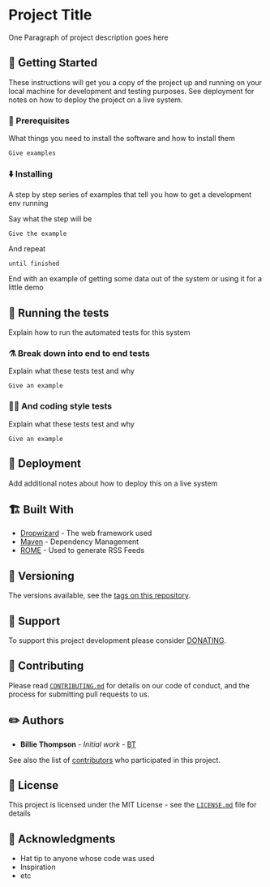 # Project Title

One Paragraph of project description goes here

## 🏃️ Getting Started

These instructions will get you a copy of the project up and running on your local machine for development and testing purposes. See deployment for notes on how to deploy the project on a live system.

### 📕 Prerequisites

What things you need to install the software and how to install them

```
Give examples
```

### ⬇️ Installing 

A step by step series of examples that tell you how to get a development env running

Say what the step will be

```
Give the example
```

And repeat

```
until finished
```

End with an example of getting some data out of the system or using it for a little demo

## 🧪 Running the tests

Explain how to run the automated tests for this system

### ⚗️ Break down into end to end tests

Explain what these tests test and why

```
Give an example
```

### 👨‍🔬️ And coding style tests 

Explain what these tests test and why

```
Give an example
```

## 🔨️ Deployment

Add additional notes about how to deploy this on a live system

## 🏗️ Built With

* [Dropwizard](http://www.dropwizard.io/1.0.2/docs/) - The web framework used
* [Maven](https://maven.apache.org/) - Dependency Management
* [ROME](https://rometools.github.io/rome/) - Used to generate RSS Feeds

## 🔖️ Versioning

The versions available, see the [tags on this repository](/releases).

## 🚸 Support

To support this project development please consider [DONATING](https://www.blockchain.com/btc/address/197TbLvYEEaNM6GgFrv5rG2zM5nvfTNzEG).

## 👥 Contributing

Please read [`CONTRIBUTING.md`](CONTRIBUTING.md) for details on our code of conduct, and the process for submitting pull requests to us.

## ✏️ Authors

* **Billie Thompson** - *Initial work* - [BT](/)

See also the list of [contributors](@all) who participated in this project.

## 📄️ License

This project is licensed under the MIT License - see the [`LICENSE.md`](LICENSE.md) file for details

## 🙏️ Acknowledgments

* Hat tip to anyone whose code was used
* Inspiration
* etc

